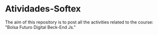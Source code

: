# Atividades-Softex
The aim of this repository is to post all the activities related to the course: "Bolsa Futuro Digital Beck-End Js."
